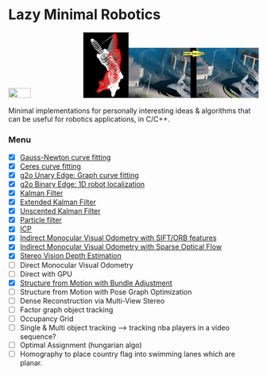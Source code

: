 # Lazy Minimal Robotics
<img src="https://raw.githubusercontent.com/goksanisil23/lazy_minimal_robotics/main/ParticleFilter/resources/particle_filter_convergence.gif" width=30% height=30%><img src="https://raw.githubusercontent.com/goksanisil23/lazy_minimal_robotics/main/ICP/3D/resources/3d_point_to_plane.gif" width=18% height=20%><img src="https://raw.githubusercontent.com/goksanisil23/lazy_minimal_robotics/main/SFM/resources/sfm_before_after.png" width=52% height=30%>

Minimal implementations for personally interesting ideas &amp; algorithms that can be useful for robotics applications, in C/C++.

### Menu

- [x] [Gauss-Newton curve fitting](/NonLinearOpt/GaussNewton)
- [x] [Ceres curve fitting](/NonLinearOpt/Ceres)
- [x] [g2o Unary Edge: Graph curve fitting](/NonLinearOpt/GraphOpt#unary-edge-example)
- [x] [g2o Binary Edge: 1D robot localization](/NonLinearOpt/GraphOpt#binary-edge-example)
- [x] [Kalman Filter](/KalmanFilter)
- [x] [Extended Kalman Filter](/ExtendedKalmanFilter)
- [x] [Unscented Kalman Filter](/UnscentedKalmanFilter)
- [x] [Particle filter](/ParticleFilter)
- [x] [ICP](/ICP)
- [x] [Indirect Monocular Visual Odometry with SIFT/ORB features](/VisualOdometry/Indirect/matching)
- [x] [Indirect Monocular Visual Odometry with Sparse Optical Flow](/VisualOdometry/Indirect/tracking)
- [x] [Stereo Vision Depth Estimation](/StereoDepth)
- [ ] Direct Monocular Visual Odometry
- [ ] Direct with GPU
- [x] [Structure from Motion with Bundle Adjustment](/SFM)
- [ ] Structure from Motion with Pose Graph Optimization
- [ ] Dense Reconstruction via Multi-View Stereo
- [ ] Factor graph object tracking
- [ ] Occupancy Grid
- [ ] Single & Multi object tracking --> tracking nba players in a video sequence?
- [ ] Optimal Assignment (hungarian algo)
- [ ] Homography to place country flag into swimming lanes which are planar.